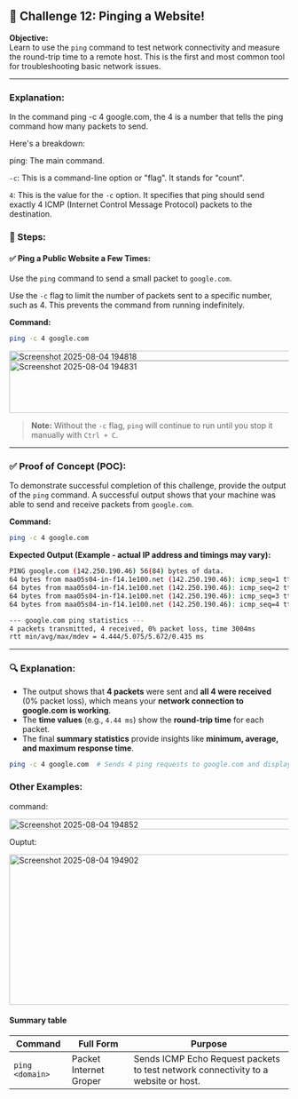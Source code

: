 ## 🎯 Challenge 12: Pinging a Website!

**Objective:**  
Learn to use the `ping` command to test network connectivity and measure the round-trip time to a remote host. This is the first and most common tool for troubleshooting basic network issues.

---
### Explanation:

In the command ping -c 4 google.com, the 4 is a number that tells the ping command how many packets to send.

Here's a breakdown:

ping: The main command.

`-c`: This is a command-line option or "flag". It stands for "count".

`4`: This is the value for the `-c` option. It specifies that ping should send exactly 4 ICMP (Internet Control Message Protocol) packets to the destination.

### 🧪 Steps:

#### ✅ Ping a Public Website a Few Times:
Use the `ping` command to send a small packet to `google.com`.

Use the `-c` flag to limit the number of packets sent to a specific number, such as 4. This prevents the command from running indefinitely.

**Command:**
```bash
ping -c 4 google.com
```

<img width="668" height="18" alt="Screenshot 2025-08-04 194818" src="https://github.com/user-attachments/assets/0c24bffd-2ca8-4b4e-9172-d57d7f6d4fb6" />


<img width="885" height="94" alt="Screenshot 2025-08-04 194831" src="https://github.com/user-attachments/assets/06cd09ea-73d2-461b-affa-2b6d6eed9415" />

> **Note:** Without the `-c` flag, `ping` will continue to run until you stop it manually with `Ctrl + C`.

---

### ✅ Proof of Concept (POC):

To demonstrate successful completion of this challenge, provide the output of the `ping` command. A successful output shows that your machine was able to send and receive packets from `google.com`.

**Command:**
```bash
ping -c 4 google.com
```

**Expected Output (Example - actual IP address and timings may vary):**
```bash
PING google.com (142.250.190.46) 56(84) bytes of data.
64 bytes from maa05s04-in-f14.1e100.net (142.250.190.46): icmp_seq=1 ttl=114 time=4.44 ms
64 bytes from maa05s04-in-f14.1e100.net (142.250.190.46): icmp_seq=2 ttl=114 time=5.67 ms
64 bytes from maa05s04-in-f14.1e100.net (142.250.190.46): icmp_seq=3 ttl=114 time=5.21 ms
64 bytes from maa05s04-in-f14.1e100.net (142.250.190.46): icmp_seq=4 ttl=114 time=4.98 ms

--- google.com ping statistics ---
4 packets transmitted, 4 received, 0% packet loss, time 3004ms
rtt min/avg/max/mdev = 4.444/5.075/5.672/0.435 ms
```

---

### 🔍 Explanation:

- The output shows that **4 packets** were sent and **all 4 were received** (0% packet loss), which means your **network connection to google.com is working**.
- The **time values** (e.g., `4.44 ms`) show the **round-trip time** for each packet.
- The final **summary statistics** provide insights like **minimum, average, and maximum response time**.

```bash
ping -c 4 google.com  # Sends 4 ping requests to google.com and displays the response times
```

### Other Examples:

command:

<img width="675" height="19" alt="Screenshot 2025-08-04 194852" src="https://github.com/user-attachments/assets/c2d35542-5ac6-4c93-ae3e-9d4bc32e9fbd" />

Ouptut:

<img width="801" height="271" alt="Screenshot 2025-08-04 194902" src="https://github.com/user-attachments/assets/efcecbe3-d707-4107-87d7-91bcadf89a40" />


#### Summary table
| Command         | Full Form      | Purpose                                                      |
|-----------------|----------------|--------------------------------------------------------------|
| `ping <domain>` | Packet Internet Groper | Sends ICMP Echo Request packets to test network connectivity to a website or host. |


